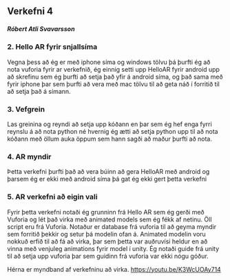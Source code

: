 ## Verkefni 4
##### Róbert Atli Svavarsson

### 2. Hello AR fyrir snjallsíma
Vegna þess að ég er með iphone síma og windows tölvu þá þurfti ég að nota vuforia fyrir ar verkefnið, ég einnig setti upp HelloAR
fyrir android upp að skrefinu sem ég þurfti að setja það yfir á android síma, og það sama með fyrir iphone þar sem þurfti að vera 
með mac tölvu til að geta náð í forritið til að setja það á símann.

### 3. Vefgrein
Las greinina og reyndi að setja upp kóðann en þar sem ég hef enga fyrri reynslu á að nota python né hvernig ég ætti að setja python upp
til að nota kóðann með öllum auka öppum sem hann sagði að maður þurfti að nota.

### 4. AR myndir
Þetta verkefni þurfti það að vera búinn að gera HelloAR með android og þarsem ég er ekki með android síma þá gat ég ekki gert þetta verkefni

### 5. AR verkefni að eigin vali
Fyrir þetta verkefni notaði ég grunninn frá Hello AR sem ég gerði með Vuforia og lét það virka með animated models sem ég fékk af netinu.
Öll script eru frá Vuforia. Notaður er database frá vuforia til að geyma myndir sem forritið þekkir og setur þá modelin ofan á. Animated modelin
voru nokkuð erfið til að fá að virka, þar sem þetta var auðruvísi heldur en að vinna með venjuleg animations fyrir model í unity. Ég notaði guide
frá unity til að setja upp vuforia þar sem guidinn frá vuforia var ekki nógu góður.

Hérna er myndband af verkefninu að virka.
https://youtu.be/K3WcUOAy714

